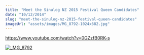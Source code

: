 ```yaml
---
title: "Meet the Sinulog NZ 2015 Festival Queen Candidates"
date: "10/12/2014"
slug: "meet-the-sinulog-nz-2015-festival-queen-candidates"
imageUrl: "assets/images/MG_8792-1024x682.jpg"
---
```


https://www.youtube.com/watch?v=0GZzfB0RK-s

[![_MG_8792](https://i0.wp.com/santonino-nz.org/wp-content/uploads/2014/12/MG_8792-1024x682.jpg?resize=650%2C432)](https://i0.wp.com/santonino-nz.org/wp-content/uploads/2014/12/MG_8792.jpg)